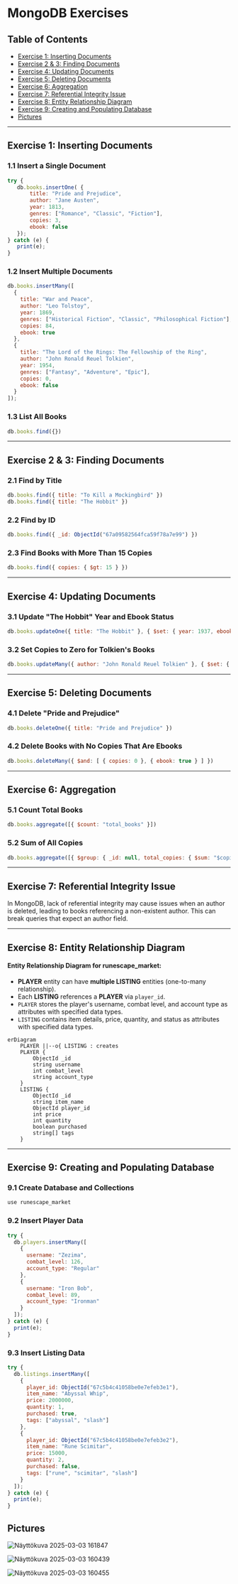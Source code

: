 # MongoDB Exercises

## Table of Contents 
- [Exercise 1: Inserting Documents](#exercise-1-inserting-documents)
- [Exercise 2 & 3: Finding Documents](#exercise-2--3-finding-documents)
- [Exercise 4: Updating Documents](#exercise-4-updating-documents)
- [Exercise 5: Deleting Documents](#exercise-5-deleting-documents)
- [Exercise 6: Aggregation](#exercise-6-aggregation)
- [Exercise 7: Referential Integrity Issue](#exercise-7-referential-integrity-issue)
- [Exercise 8: Entity Relationship Diagram](#exercise-8-entity-relationship-diagram)
- [Exercise 9: Creating and Populating Database](#exercise-9-creating-and-populating-database)
- [Pictures](#pictures)

---

## Exercise 1: Inserting Documents

### 1.1 Insert a Single Document
```javascript
try {
   db.books.insertOne( {
       title: "Pride and Prejudice",
       author: "Jane Austen",
       year: 1813,
       genres: ["Romance", "Classic", "Fiction"],
       copies: 3,
       ebook: false
   });
} catch (e) {
   print(e);
}
```

### 1.2 Insert Multiple Documents
```javascript
db.books.insertMany([
  {
    title: "War and Peace",
    author: "Leo Tolstoy",
    year: 1869,
    genres: ["Historical Fiction", "Classic", "Philosophical Fiction"],
    copies: 84,
    ebook: true
  },
  {
    title: "The Lord of the Rings: The Fellowship of the Ring",
    author: "John Ronald Reuel Tolkien",
    year: 1954,
    genres: ["Fantasy", "Adventure", "Epic"],
    copies: 0,
    ebook: false
  }
]);
```

### 1.3 List All Books
```javascript
db.books.find({})
```

---

## Exercise 2 & 3: Finding Documents

### 2.1 Find by Title
```javascript
db.books.find({ title: "To Kill a Mockingbird" })
db.books.find({ title: "The Hobbit" })
```

### 2.2 Find by ID
```javascript
db.books.find({ _id: ObjectId("67a09582564fca59f78a7e99") })
```

### 2.3 Find Books with More Than 15 Copies
```javascript
db.books.find({ copies: { $gt: 15 } })
```

---

## Exercise 4: Updating Documents

### 3.1 Update "The Hobbit" Year and Ebook Status
```javascript
db.books.updateOne({ title: "The Hobbit" }, { $set: { year: 1937, ebook: true } })
```

### 3.2 Set Copies to Zero for Tolkien's Books
```javascript
db.books.updateMany({ author: "John Ronald Reuel Tolkien" }, { $set: { copies: 0 } })
```

---

## Exercise 5: Deleting Documents

### 4.1 Delete "Pride and Prejudice"
```javascript
db.books.deleteOne({ title: "Pride and Prejudice" })
```

### 4.2 Delete Books with No Copies That Are Ebooks
```javascript
db.books.deleteMany({ $and: [ { copies: 0 }, { ebook: true } ] })
```

---

## Exercise 6: Aggregation

### 5.1 Count Total Books
```javascript
db.books.aggregate([{ $count: "total_books" }])
```

### 5.2 Sum of All Copies
```javascript
db.books.aggregate([{ $group: { _id: null, total_copies: { $sum: "$copies" } } }])
```

---

## Exercise 7: Referential Integrity Issue
In MongoDB, lack of referential integrity may cause issues when an author is deleted, leading to books referencing a non-existent author. This can break queries that expect an author field.

---

## Exercise 8: Entity Relationship Diagram

#### Entity Relationship Diagram for runescape_market:
- **PLAYER** entity can have **multiple LISTING** entities (one-to-many relationship).
- Each **LISTING** references a **PLAYER** via `player_id`.
- `PLAYER` stores the player's username, combat level, and account type as attributes with specified data types.
- `LISTING` contains item details, price, quantity, and status as attributes with specified data types.

```mermaid
erDiagram
    PLAYER ||--o{ LISTING : creates
    PLAYER {
        ObjectId _id
        string username
        int combat_level
        string account_type
    }
    LISTING {
        ObjectId _id
        string item_name
        ObjectId player_id
        int price
        int quantity
        boolean purchased
        string[] tags
    }
```

---

## Exercise 9: Creating and Populating Database

### 9.1 Create Database and Collections
```javascript
use runescape_market
```

### 9.2 Insert Player Data
```javascript
try {
  db.players.insertMany([
    {
      username: "Zezima",
      combat_level: 126,
      account_type: "Regular"
    },
    {
      username: "Iron Bob",
      combat_level: 89,
      account_type: "Ironman"
    }
  ]);
} catch (e) {
  print(e);
}
```

### 9.3 Insert Listing Data
```javascript
try {
  db.listings.insertMany([
    {
      player_id: ObjectId("67c5b4c41058be0e7efeb3e1"),
      item_name: "Abyssal Whip",
      price: 2000000,
      quantity: 1,
      purchased: true,
      tags: ["abyssal", "slash"]
    },
    {
      player_id: ObjectId("67c5b4c41058be0e7efeb3e2"),
      item_name: "Rune Scimitar",
      price: 15000,
      quantity: 2,
      purchased: false,
      tags: ["rune", "scimitar", "slash"]
    }
  ]);
} catch (e) {
  print(e);
}
```

## Pictures

![Näyttökuva 2025-03-03 161847](https://github.com/user-attachments/assets/c24ef556-0d64-4321-a7be-5d9aa88086c8)

![Näyttökuva 2025-03-03 160439](https://github.com/user-attachments/assets/dedf2ab8-7d5d-4532-90c5-0d3fdcb86085)

![Näyttökuva 2025-03-03 160455](https://github.com/user-attachments/assets/3f1abd1e-0a8c-4155-9a19-97a545320419)

